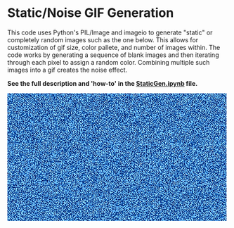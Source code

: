 # Static/Noise GIF Generation

This code uses Python's PIL/Image and imageio to generate "static" or completely random images such as the one below. This allows for customization of gif size, color pallete, and number of images within. The code works by generating a sequence of blank images and then iterating through each pixel to assign a random color. Combining multiple such images into a gif creates the noise effect. 

**See the full description and 'how-to' in the [StaticGen.ipynb](StaticGen.ipynb) file.**   

![SegmentLocal](NoiseExample.gif "Noise")
